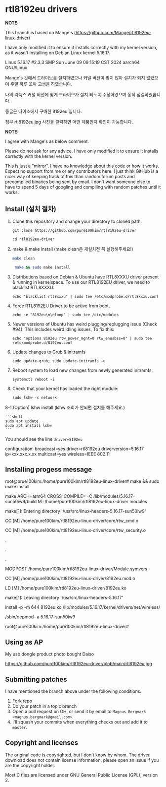 # rtl8192eu drivers


**NOTE:** 

This branch is based on Mange's (https://github.com/Mange/rtl8192eu-linux-driver)

I have only modified it to ensure it installs correctly with my kernel version, as it wasn't installing on Debian Linux kernel 5.16.17.

Linux 5.16.17 #2.3.3 SMP Sun June 09 09:15:19 CST 2024 aarch64 GNU/Linux


Mange's 깃에서 드라이브를 설치하였으나 커널 버전이 맞지 않아 설치가 되지 않았으며 주말 하루 꼬박 고생을 하였습니다.

나의 리눅스 커널 버전에 맞게 드라이브가 설치 되도록 수정하였으며 동작 점검하였습니다.

동글은 다이소에서 구매한 8192eu 입니다. 

첨부 rtl8192eu.jpg 사진을 클릭하면 어떤 제품인지 확인이 가능합니다.




**NOTE:** 

I agree with Mange's as below comment. 

Please do not ask for any advice. I have only modified it to ensure it installs correctly with the kernel version.

This is just a "mirror". I have no knowledge about this code or how it works. Expect no support from me or any contributors here. I just think GitHub is a nicer way of keeping track of this than random forum posts and precompiled binaries being sent by email. I don't want someone else to have to spend 5 days of googling and compiling with random patches until it works.

## Install (설치 절차)

1. Clone this repository and change your directory to cloned path.

    ```shell
    git clone https://github.com/pure100kim/rtl8192eu-driver
    ```
    ```shell
    cd rtl8192eu-driver
    ```

2. make & make install (make clean은 재설치전 꼭 실행해주세요!)

    ```sh
    make clean
    ```

   ```sh
    make && sudo make install
    ```
    
3. Distributions based on Debian & Ubuntu have RTL8XXXU driver present & running in kernelspace. To use our RTL8192EU driver, we need to blacklist RTL8XXXU.

    ```shell
    echo "blacklist rtl8xxxu" | sudo tee /etc/modprobe.d/rtl8xxxu.conf
    ```

4. Force RTL8192EU Driver to be active from boot.
    ```shell
    echo -e "8192eu\n\nloop" | sudo tee /etc/modules
    ```

5. Newer versions of Ubuntu has weird plugging/replugging issue (Check #94). This includes weird idling issues, To fix this:

    ```shell
    echo "options 8192eu rtw_power_mgnt=0 rtw_enusbss=0" | sudo tee /etc/modprobe.d/8192eu.conf
    ```

6. Update changes to Grub & initramfs

    ```shell
    sudo update-grub; sudo update-initramfs -u
    ```

7. Reboot system to load new changes from newly generated initramfs.

    ```shell
    systemctl reboot -i
    ```

8. Check that your kernel has loaded the right module:
 
    ```shell
    sudo lshw -c network
    ```

8-1.(Option) lshw install (lshw 조회가 안되면 설치를 해주세요.)

    ```shell
    sudo apt update
    sudo apt install lshw
    ```    

    
   
You should see the line ```driver=8192eu```

    
configuration: broadcast=yes driver=rtl8192eu driverversion=5.16.17 ip=xxx.xxx.x.xx multicast=yes wireless=IEEE 802.11




## Installing progess message ##

   root@prue100kim:/home/pure100kim/rtl8192eu-linux-driver# make && sudo make install

   make ARCH=arm64 CROSS_COMPILE= -C /lib/modules/5.16.17-sun50iw9/build M=/home/pure100kim/rtl8192eu-linux-driver  modules

  make[1]: Entering directory '/usr/src/linux-headers-5.16.17-sun50iw9'

  CC [M]  /home/pure100kim/rtl8192eu-linux-driver/core/rtw_cmd.o

  CC [M]  /home/pure100kim/rtl8192eu-linux-driver/core/rtw_security.o

.

.

.

  MODPOST /home/pure100kim/rtl8192eu-linux-driver/Module.symvers

  CC [M]  /home/pure100kim/rtl8192eu-linux-driver/8192eu.mod.o

  LD [M]  /home/pure100kim/rtl8192eu-linux-driver/8192eu.ko

  make[1]: Leaving directory '/usr/src/linux-headers-5.16.17'

  install -p -m 644 8192eu.ko  /lib/modules/5.16.17/kernel/drivers/net/wireless/

  /sbin/depmod -a 5.16.17-sun50iw9

  root@pure100kim:/home/pure100kim/rtl8192eu-linux-driver#




## Using as AP

My usb dongle product photo bought Daiso

https://github.com/pure100kim/rtl8192eu-driver/blob/main/rtl8192eu.jpg






## Submitting patches
I have mentioned the branch above under the following conditions.

1. Fork repo
2. Do your patch in a topic branch
3. Open a pull request on GH, or send it by email to `Magnus Bergmark <magnus.bergmark@gmail.com>`.
4. I'll squash your commits when everything checks out and add it to `master`.



## Copyright and licenses

The original code is copyrighted, but I don't know by whom. The driver download does not contain license information; please open an issue if you are the copyright holder.

Most C files are licensed under GNU General Public License (GPL), version 2.

[driver-downloads]: http://support.dlink.com.au/Download/download.aspx?product=DWA-131
[direct-download]: ftp://files.dlink.com.au/products/DWA-131/REV_E/Drivers/DWA-131_Linux_driver_v4.3.1.1.zip
[initial-commit]: https://github.com/Mange/rtl8192eu-linux-driver/commit/1387cf623d54bc2caec533e72ee18ef3b6a1db29

